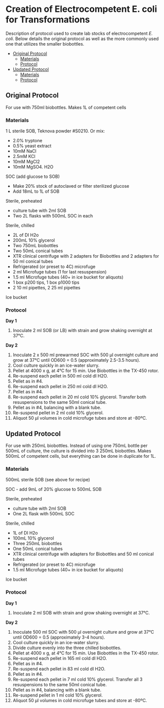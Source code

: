 # Creation of Electrocompetent E. coli for Transformations

Description of protocol used to create lab stocks of electrocompetent *E. coli*.
Below details the original protocol as well as the more commonly used one that utilizes the smaller biobottles.

- [Original Protocol](#original-protocol)
  - [Materials](#materials)
  - [Protocol](#protocol)
- [Updated Protocol](#updated-protocol)
  - [Materials](#materials-1)
  - [Protocol](#protocol-1)


## Original Protocol

For use with 750ml biobottles. Makes 1L of competent cells

### Materials

1 L sterile SOB, Teknova powder #S0210.  Or mix:
- 2.0% tryptone
- 0.5% yeast extract
- 10mM NaCl
- 2.5mM KCl
- 10mM MgCl2
- 10mM MgSO4. H2O

SOC (add glucose to SOB)
- Make 20% stock of autoclaved or filter sterilized glucose
- Add 18mL to 1L of SOB

Sterile, preheated
- culture tube with 2ml SOB
- Two 2L flasks with 500mL SOC in each

Sterile, chilled
- 2L of DI H2o
- 200mL 10% glycerol
- Two 750mL biobottles
- Two 50mL conical tubes
- XTR clinical centrifuge with 2 adapters for Biobottles and 2 adapters for 50 ml conical tubes
- Refrigerated (or preset to 4C) microfuge
- 2 ml Microfuge tubes (1 for last resuspension)
- 1.5 ml Microfuge tubes (40+ in ice bucket for aliquots)
- 1 box p200 tips, 1 box p1000 tips
- 2 10 ml pipettes, 2 25 ml pipettes

Ice bucket

### Protocol

**Day 1**
1. Inoculate 2 ml SOB (or LB) with strain and grow shaking overnight at 37°C.

**Day 2**
1. Inoculate 2 x 500 ml prewarmed SOC with 500 μl overnight culture and grow at 37°C until OD600 = 0.5 (approximately 2.5-3.5 hours).
2. Cool culture quickly in an ice-water slurry.
3. Pellet at 4000 x g, at 4°C for 15 min.  Use Biobottles in the TX-450 rotor.
4. Re-suspend each pellet in 500 ml cold dI H2O.
5. Pellet as in #4.
6. Re-suspend each pellet in 250 ml cold dI H2O.
7. Pellet as in #4.
8. Re-suspend each pellet in 20 ml cold 10% glycerol.  Transfer both resuspensions to the same 50ml conical tube.
9. Pellet as in #4, balancing with a blank tube.
10. Re-suspend pellet in 2 ml cold 10% glycerol.
11. Aliquot 50 μl volumes in cold microfuge tubes and store at -80ºC.


## Updated Protocol

For use with 250mL biobottles. Instead of using one 750mL bottle per 500mL of culture, the culture is divided into 3 250mL biobottles.
Makes 500mL of competent cells, but everything can be done in duplicate for 1L.

### Materials

500mL sterile SOB (see above for recipe)

SOC - add 9mL of 20% glucose to 500mL SOB

Sterile, preheated
- culture tube with 2ml SOB
- One 2L flask with 500mL SOC

Sterile, chilled
- 1L of DI H2o
- 100mL 10% glycerol
- Three 250mL biobottles
- One 50mL conical tubes
- XTR clinical centrifuge with adapters for Biobottles and 50 ml conical tubes
- Refrigerated (or preset to 4C) microfuge
- 1.5 ml Microfuge tubes (40+ in ice bucket for aliquots)

Ice bucket

### Protocol

**Day 1**
1. Inoculate 2 ml SOB with strain and grow shaking overnight at 37°C.

**Day 2**
1. Inoculate 500 ml SOC with 500 μl overnight culture and grow at 37°C until OD600 = 0.5 (approximately 3-4 hours).
2. Cool culture quickly in an ice-water slurry.
3. Divide culture evenly into the three chilled biobottles.
4. Pellet at 4000 x g, at 4°C for 15 min.  Use Biobottles in the TX-450 rotor.
5. Re-suspend each pellet in 165 ml cold dI H2O.
6. Pellet as in #4.
7. Re-suspend each pellet in 83 ml cold dI H2O.
8. Pellet as in #4.
9. Re-suspend each pellet in 7 ml cold 10% glycerol.  Transfer all 3 resuspensions to the same 50ml conical tube.
10. Pellet as in #4, balancing with a blank tube.
11. Re-suspend pellet in 1 ml cold 10% glycerol.
12. Aliquot 50 μl volumes in cold microfuge tubes and store at -80ºC.

